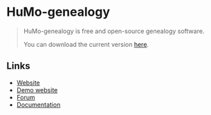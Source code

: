 # HuMo-genealogy

>
> HuMo-genealogy is free and open-source genealogy software.
>
> You can download the current version [here](https://github.com/HuubMons/HuMo-genealogy/).
>

## Links

- [Website](https://humo-gen.com)
- [Demo website](https://humo-gen.com/humo-gen/)
- [Forum](https://humo-gen.com/genforum/)
- [Documentation](https://sourceforge.net/projects/humo-gen/files/HuMo-gen_Manual/)